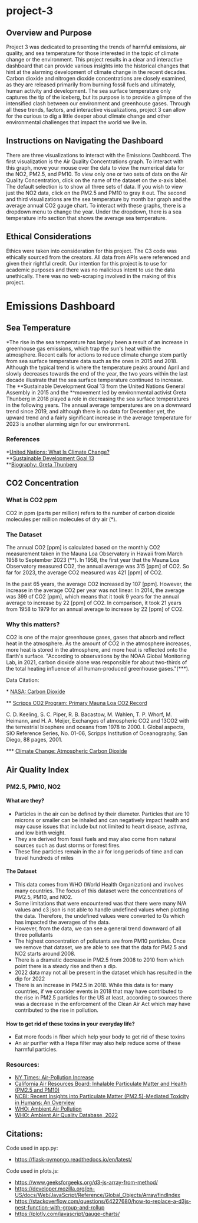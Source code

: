 # project-3

## Overview and Purpose

Project 3 was dedicated to presenting the trends of harmful emissions, air quality, and sea temperature for those interested in the topic of climate change or the environment. This project results in a clear and interactive dashboard that can provide various insights into the historical changes that hint at the alarming development of climate change in the recent decades. Carbon dioxide and nitrogen dioxide concentrations are closely examined, as they are released primarily from burning fossil fuels and ultimately, human activity and development. The sea surface temperature only captures the tip of the iceberg, but its purpose is to provide a glimpse of the intensified clash between our environment and greenhouse gases. Through all these trends, factors, and interactive visualizations, project 3 can allow for the curious to dig a little deeper about climate change and other environmental challenges that impact the world we live in. 

## Instructions on Navigating the Dashboard

There are three visualizations to interact with the Emissions Dashboard. The first visualization is the Air Quality Concentrations graph. To interact with this graph, move your mouse over the data to view the numerical data for the NO2, PM2.5, and PM10. To view only one or two sets of data on the Air Quality Concentration, click on the name of the dataset on the x-axis label. The default selection is to show all three sets of data. If you wish to view just the NO2 data, click on the PM2.5 and PM10 to gray it out. The second and third visualizations are the sea temperature by month bar graph and the average annual CO2 gauge chart. To interact with these graphs, there is a dropdown menu to change the year. Under the dropdown, there is a sea temperature info section that shows the average sea temperature.

## Ethical Considerations
Ethics were taken into consideration for this project. The C3 code was ethically sourced from the creators. All data from APIs were referenced and given their rightful credit. Our intention for this project is to use for academic purposes and there was no malicious intent to use the data unethically. There was no web-scraping involved in the making of this project. 


# Emissions Dashboard


## Sea Temperature

*The rise in the sea temperature has largely been a result of an increase in greenhouse gas emissions, which trap the sun's heat within the atmosphere. Recent calls for actions to reduce climate change stem partly from sea surface temperature data such as the ones in 2015 and 2018. Although the typical trend is where the temperature peaks around April and slowly decreases towards the end of the year, the two years within the last decade illustrate that the sea surface temperature continued to increase. The **Sustainable Development Goal 13 from the United Nations General Assembly in 2015 and the *^movement led by environmental activist Greta Thunberg in 2018 played a role in decreasing the sea surface temperatures in the following years. The annual average temperatures are on a downward trend since 2019, and although there is no data for December yet, the upward trend and a fairly significant increase in the average temperature for 2023 is another alarming sign for our environment.

### References

*[United Nations: What Is Climate Change?](https://www.un.org/en/climatechange/what-is-climate-change)  
**[Sustainable Development Goal 13](https://www.un.org/sustainabledevelopment/climate-action/)  
*^[Biography: Greta Thunberg](https://www.britannica.com/biography/Greta-Thunberg)

## CO2 Concentration

### What is CO2 ppm

CO2 in ppm (parts per million) refers to the number of carbon dioxide molecules per million molecules of dry air (*).

### The Dataset
The annual CO2 [ppm] is calculated based on the monthly CO2 measurement taken in the Mauna Loa Observatory in Hawaii from March 1958 to September 2023 (**). In 1958, the first year that the Mauna Loa Observatory measured CO2, the annual average was 315 [ppm] of CO2. So far for 2023, the average CO2 measured was 421 [ppm] of CO2. 

In the past 65 years, the average CO2 increased by 107 [ppm]. However, the increase in the average CO2 per year was not linear. In 2014, the average was 399 of CO2 [ppm], which means that it took 9 years for the annual average to increase by 22 [ppm] of CO2. In comparison, it took 21 years from 1958 to 1979 for an annual average to increase by 22 [ppm] of CO2.

### Why this matters?
CO2 is one of the major greenhouse gases, gases that absorb and reflect heat in the atmosphere. As the amount of CO2 in the atmosphere increases, more heat is stored in the atmosphere, and more heat is reflected onto the Earth's surface. "According to observations by the NOAA Global Monitoring Lab, in 2021, carbon dioxide alone was responsible for about two-thirds of the total heating influence of all human-produced greenhouse gases."(***).

Data Citation: 

\* [NASA: Carbon Dioxide](https://climate.nasa.gov/vital-signs/carbon-dioxide/)

** [Scripps CO2 Program: Primary Mauna Loa CO2 Record ](https://scrippsco2.ucsd.edu/data/atmospheric_co2/primary_mlo_co2_record.html)

C. D. Keeling, S. C. Piper, R. B. Bacastow, M. Wahlen, T. P. Whorf, M. Heimann, and H. A. Meijer, Exchanges of atmospheric CO2 and 13CO2 with the terrestrial biosphere and oceans from 1978 to 2000. I. Global aspects, SIO Reference Series, No. 01-06, Scripps Institution of Oceanography, San Diego, 88 pages, 2001.

*** [Climate Change: Atmospheric Carbon Dioxide](https://www.climate.gov/news-features/understanding-climate/climate-change-atmospheric-carbon-dioxide)

## Air Quality Index

### PM2.5, PM10, NO2
#### What are they?
- Particles in the air can be defined by their diameter. Particles that are 10 microns or smaller can be inhaled and can negatively impact health and may cause issues that include but not limited to heart disease, asthma, and low birth weight.
- They are derived from fossil fuels and may also come from natural sources such as dust storms or forest fires.
- These fine particles remain in the air for long periods of time and can travel hundreds of miles

#### The Dataset
- This data comes from WHO (World Health Organization) and involves many countries. The focus of this dataset were the concentrations of PM2.5, PM10, and NO2.
- Some limitations that were encountered was that there were many N/A values and c3 json is not able to handle undefined values when plotting the data. Therefore, the undefined values were converted to 0s which has impacted the averages of the data.
- However, from the data, we can see a general trend downward of all three pollutants
- The highest concentration of pollutants are from PM10 particles. Once we remove that dataset, we are able to see that the data for PM2.5 and NO2 starts around 2008.
- There is a dramatic decrease in PM2.5 from 2008 to 2010 from which point there is a steady rise and then a dip.
- 2022 data may not all be present in the dataset which has resulted in the dip for 2022
- There is an increase in PM2.5 in 2018. While this data is for many countries, if we consider events in 2018 that may have contributed to the rise in PM2.5 particles for the US at least, according to sources there was a decrease in the enforcement of the Clean Air Act which may have contributed to the rise in pollution. 

#### How to get rid of these toxins in your everyday life?
- Eat more foods in fiber which help your body to get rid of these toxins
- An air purifier with a Hepa filter may also help reduce some of these harmful particles. 

### Resources:
- [NY Times: Air-Pollution Increase](https://www.nytimes.com/interactive/2019/10/24/climate/air-pollution-increase.html)
- [California Air Resources Board: Inhalable Particulate Matter and Health (PM2.5 and PM10)](https://ww2.arb.ca.gov/resources/inhalable-particulate-matter-and-health#:~:text=Particles%20are%20defined%20by%20their,5.) 
- [NCBI: Recent Insights into Particulate Matter (PM2.5)-Mediated Toxicity in Humans: An Overview](https://www.ncbi.nlm.nih.gov/pmc/articles/PMC9223652/#:~:text=Primary%20PM2.5%20particles%20which,cigarette%20smoke%2C%20and%20biomass%20burning.)
- [WHO: Ambient Air Pollution](https://www.who.int/news-room/fact-sheets/detail/ambient-(outdoor)-air-quality-and-health)
- [WHO: Ambient Air Quality Database, 2022](https://www.who.int/publications/i/item/9789240047693)

## Citations:
Code used in app.py:
- https://flask-pymongo.readthedocs.io/en/latest/

Code used in plots.js:
- https://www.geeksforgeeks.org/d3-js-array-from-method/
- https://developer.mozilla.org/en-US/docs/Web/JavaScript/Reference/Global_Objects/Array/findIndex
- https://stackoverflow.com/questions/64227680/how-to-replace-a-d3js-nest-function-with-group-and-rollup
- https://plotly.com/javascript/gauge-charts/
